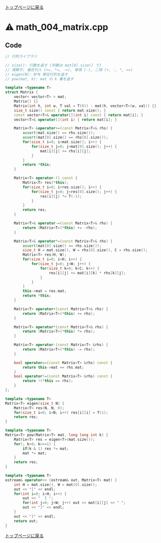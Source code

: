 <!-- mathjax config similar to math.stackexchange -->
<script type="text/javascript"
  src="http://cdn.mathjax.org/mathjax/latest/MathJax.js?config=TeX-AMS-MML_HTMLorMML">
</script>
<script type="text/x-mathjax-config">
  MathJax.Hub.Config({
    TeX: { equationNumbers: { autoNumber: "AMS" }},
    tex2jax: {
      inlineMath: [ ['$','$'] ],
      processEscapes: true
    },
    "HTML-CSS": { matchFontHeight: false },
    displayAlign: "left",
    displayIndent: "2em"
  });
</script>

<script type="text/javascript" src="https://cdnjs.cloudflare.com/ajax/libs/jquery/3.4.1/jquery.min.js"></script>
<link rel="stylesheet" href="../css/copy-button.css" />
<script type="text/javascript" src="../js/balloons.js"></script>
<script type="text/javascript" src="../js/copy-button.js"></script>



[トップページに戻る](../index.html)

# :warning: math\_004\_matrix.cpp

## Code

```cpp
// 行列ライブラリ

// size(): 行数を返す (列数は mat[0].size() で)
// 演算子: 複合代入 (+=, *=, -=), 単項 (-), 二項 (+, -, *, ==)
// eigen(N): N*N 単位行列を返す
// pow(mat, k): mat の k 乗を返す

template <typename T>
struct Matrix {
    vector< vector<T> > mat;
    Matrix() {}
    Matrix(int h, int w, T val = T(0)) : mat(h, vector<T>(w, val)) {}
    size_t size() const { return mat.size(); }
    const vector<T>& operator[](int i) const { return mat[i]; }
    vector<T>& operator[](int i) { return mat[i]; }

    Matrix<T> &operator+=(const Matrix<T>& rhs) {
        assert(mat.size() == rhs.size());
        assert(mat[0].size() == rhs[0].size());
        for(size_t i=0; i<mat.size(); i++) {
            for(size_t j=0; j<mat[0].size(); j++) {
                mat[i][j] += rhs[i][j];
            }
        }
        return *this;
    }

    Matrix<T> operator-() const {
        Matrix<T> res(*this);
        for(size_t i=0; i<res.size(); i++) {
            for(size_t j=0; j<res[0].size(); j++) {
                res[i][j] *= T(-1);
            }
        }
        return res;
    }

    Matrix<T>& operator-=(const Matrix<T>& rhs) {
        return (Matrix<T>(*this) += -rhs);
    }

    Matrix<T>& operator*=(const Matrix<T>& rhs) {
        assert(mat[0].size() == rhs.size());
        size_t H = mat.size(), W = rhs[0].size(), C = rhs.size();
        Matrix<T> res(H, W);
        for(size_t i=0; i<H; i++) {
            for(size_t j=0; j<W; j++) {
                for(size_t k=0; k<C; k++) {
                    res[i][j] += mat[i][k] * rhs[k][j];
                }
            }
        }
        this->mat = res.mat;
        return *this;
    }

    Matrix<T> operator+(const Matrix<T>& rhs) {
        return (Matrix<T>(*this) += rhs);
    }

    Matrix<T> operator*(const Matrix<T>& rhs) {
        return (Matrix<T>(*this) *= rhs);
    }

    Matrix<T> operator-(const Matrix<T> &rhs) {
        return (Matrix<T>(*this) -= rhs);
    }

    bool operator==(const Matrix<T> &rhs) const {
        return this->mat == rhs.mat;
    }
    bool operator!=(const Matrix<T> &rhs) const {
        return !(*this == rhs);
    }
};

template <typename T>
Matrix<T> eigen(size_t N) {
    Matrix<T> res(N, N, 0);
    for(size_t i=0; i<N; i++) res[i][i] = T(1);
    return res;
}

template <typename T>
Matrix<T> pow(Matrix<T> mat, long long int k) {
    Matrix<T> res = eigen<T>(mat.size());
    for(; k>0; k>>=1) {
        if(k & 1) res *= mat;
        mat *= mat;
    }
    return res;
}

template <typename T>
ostream& operator<< (ostream& out, Matrix<T> mat) {
    int H = mat.size(), W = mat[0].size();
    out << "[" << endl;
    for(int i=0; i<H; i++) {
        out << "  [ ";
        for(int j=0; j<W; j++) out << mat[i][j] << " ";
        out << "]" << endl;
    }
    out << "]" << endl;
    return out;
}

```

[トップページに戻る](../index.html)
